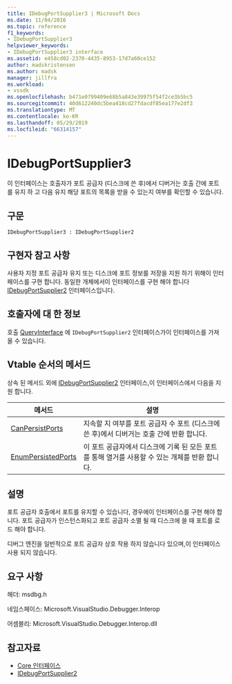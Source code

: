 ```yaml
---
title: IDebugPortSupplier3 | Microsoft Docs
ms.date: 11/04/2016
ms.topic: reference
f1_keywords:
- IDebugPortSupplier3
helpviewer_keywords:
- IDebugPortSupplier3 interface
ms.assetid: e458cd02-2370-4435-8953-17d7a60ce152
author: madskristensen
ms.author: madsk
manager: jillfra
ms.workload:
- vssdk
ms.openlocfilehash: b471e0799409e68b5a843e39975f54f2ce3b5bc5
ms.sourcegitcommit: 40d612240dc5bea418cd27fdacdf85ea177e2df3
ms.translationtype: MT
ms.contentlocale: ko-KR
ms.lasthandoff: 05/29/2019
ms.locfileid: "66314157"
---
```

# <a name="idebugportsupplier3"></a>IDebugPortSupplier3
이 인터페이스는 호출자가 포트 공급자 (디스크에 쓴 후)에서 디버거는 호출 간에 포트를 유지 하 고 다음 유지 해당 포트의 목록을 받을 수 있는지 여부를 확인할 수 있습니다.

## <a name="syntax"></a>구문

```
IDebugPortSupplier3 : IDebugPortSupplier2
```

## <a name="notes-for-implementers"></a>구현자 참고 사항
 사용자 지정 포트 공급자 유지 또는 디스크에 포트 정보를 저장을 지원 하기 위해이 인터페이스를 구현 합니다. 동일한 개체에서이 인터페이스를 구현 해야 합니다 [IDebugPortSupplier2](../../../extensibility/debugger/reference/idebugportsupplier2.md) 인터페이스입니다.

## <a name="notes-for-callers"></a>호출자에 대 한 정보
 호출 [QueryInterface](/cpp/atl/queryinterface) 에 `IDebugPortSupplier2` 인터페이스가이 인터페이스를 가져올 수 있습니다.

## <a name="methods-in-vtable-order"></a>Vtable 순서의 메서드
 상속 된 메서드 외에 [IDebugPortSupplier2](../../../extensibility/debugger/reference/idebugportsupplier2.md) 인터페이스,이 인터페이스에서 다음을 지원 합니다.

|메서드|설명|
|------------|-----------------|
|[CanPersistPorts](../../../extensibility/debugger/reference/idebugportsupplier3-canpersistports.md)|지속할 지 여부를 포트 공급자 수 포트 (디스크에 쓴 후)에서 디버거는 호출 간에 반환 합니다.|
|[EnumPersistedPorts](../../../extensibility/debugger/reference/idebugportsupplier3-enumpersistedports.md)|이 포트 공급자에서 디스크에 기록 된 모든 포트를 통해 열거를 사용할 수 있는 개체를 반환 합니다.|

## <a name="remarks"></a>설명
 포트 공급자 호출에서 포트를 유지할 수 있습니다, 경우에이 인터페이스를 구현 해야 합니다. 포트 공급자가 인스턴스화되고 포트 공급자 소멸 될 때 디스크에 쓸 때 포트를 로드 해야 합니다.

 디버그 엔진을 일반적으로 포트 공급자 상호 작용 하지 않습니다 있으며,이 인터페이스 사용 되지 않습니다.

## <a name="requirements"></a>요구 사항
 헤더: msdbg.h

 네임스페이스: Microsoft.VisualStudio.Debugger.Interop

 어셈블리: Microsoft.VisualStudio.Debugger.Interop.dll

## <a name="see-also"></a>참고자료
- [Core 인터페이스](../../../extensibility/debugger/reference/core-interfaces.md)
- [IDebugPortSupplier2](../../../extensibility/debugger/reference/idebugportsupplier2.md)